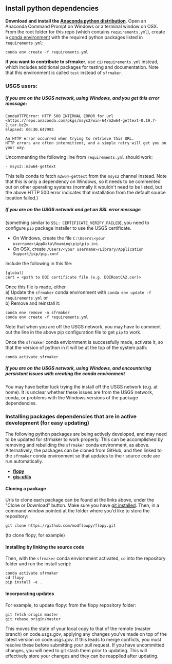 ## Install python dependencies
**Download and install the [Anaconda python distribution](https://www.anaconda.com/distribution/)**.
Open an Anaconda Command Prompt on Windows or a terminal window on OSX.
From the root folder for this repo (which contains `requirements.yml`), create a [conda environment](https://docs.conda.io/projects/conda/en/latest/user-guide/concepts/environments.html) with the required python packages listed in `requirements.yml`:

```
conda env create -f requirements.yml
```

**if you want to contribute to sfrmaker**, use `ci/requirements.yml` instead, which includes additional packages for testing and documentation. Note that this environment is called `test` instead of `sfrmaker`.

### USGS users:
##### If you are on the USGS network, using Windows, and you get this error message:
```
CondaHTTPError: HTTP 500 INTERNAL ERROR for url <https://repo.anaconda.com/pkgs/msys2/win-64/m2w64-gettext-0.19.7-2.tar.bz2>
Elapsed: 00:30.647993

An HTTP error occurred when trying to retrieve this URL.
HTTP errors are often intermittent, and a simple retry will get you on your way.
```
Uncommenting the following line from `requirements.yml` should work:  
```
- msys2::m2w64-gettext
```

This tells conda to fetch `m2w64-gettext` from the `msys2` channel instead. Note that this is only a dependency on Windows,
so it needs to be commented out on other operating systems (normally it wouldn't need to be listed, but the above HTTP 500 error indicates that installation from the default source location failed.)

##### If you are on the USGS network and get an SSL error message 
(something similar to `SSL: CERTIFICATE_VERIFY_FAILED`), you need to configure `pip` package installer to use the USGS certificate.   

* On Windows, create the file `C:\Users\<your username>\AppData\Roaming\pip\pip.ini`.
* On OSX, create `/Users/<your username>/Library/Application Support/pip/pip.conf`

Include the following in this file:

    [global]
    cert = <path to DOI certificate file (e.g. DOIRootCA2.cer)>
    
Once this file is made, either  
	a) 	Update the `sfrmaker` conda environment with `conda env update -f requirements.yml` or  
	b) 	Remove and reinstall it:  
	
	conda env remove -n sfrmaker
	conda env create -f requirements.yml
	
Note that when you are off the USGS network, you may have to comment out the line in the above pip configuration file to get `pip` to work.

Once the `sfrmaker` conda enviornment is successfully made, activate it, so that the version of python in it will be at the top of the system path:

```
conda activate sfrmaker
```
##### If you are on the USGS network, using Windows, and encountering persistant issues with creating the conda environment
You may have better luck trying the install off the USGS network (e.g. at home). It is unclear whether these issues are from the USGS network, conda, or problems with the Windows versions of the package dependencies.


### Installing packages dependencies that are in active development (for easy updating)
The following python packages are being actively developed, and may need to be updated for sfrmaker to work properly. This can be accomplished by removing and rebuilding the `sfrmaker` conda environment, as above. Alternatively, the packages can be cloned from GitHub, and then linked to the `sfrmaker` conda environment so that updates to their source code are run automatically.

* [**flopy**](https://github.com/modflowpy/flopy)
* [**gis-utils**](https://github.com/aleaf/gis-utils)


#### Cloning a package
Urls to clone each package can be found at the links above, under the "Clone or Download" button.
Make sure you have [git installed](https://git-scm.com/book/en/v2/Getting-Started-Installing-Git). Then, in a command window pointed at the folder where you'd like to store the repository:

```
git clone https://github.com/modflowpy/flopy.git
```
(to clone flopy, for example)
#### Installing by linking the source code
Then, with the `sfrmaker` conda enviornment activated, `cd` into the repository folder and run the install script:

```
conda activate sfrmaker
cd flopy
pip install -e .
```
#### Incorporating updates
For example, to update flopy: from the flopy repository folder:

```
git fetch origin master
git rebase origin/master
```
This moves the state of your local copy to that of the remote (master branch) on code.usgs.gov, applying any changes you've made on top of the latest version on code.usgs.gov. If this leads to merge conflicts, you must resolve these before submitting your pull request. If you have uncommitted changes, you will need to git stash them prior to updating. This will effectively store your changes and they can be reapplied after updating.
